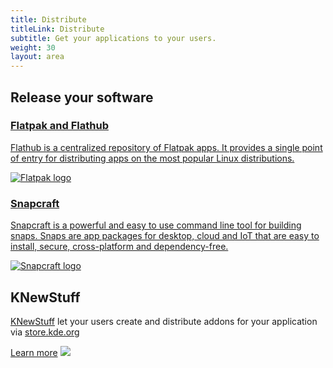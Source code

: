 ```yaml
---
title: Distribute
titleLink: Distribute
subtitle: Get your applications to your users.
weight: 30
layout: area
---
```


<section class="py-2">
  <div class="container text-center">
    <h2 class="mb-3">Release your software</h2>
    <div class="tools">
      <a class="tool tool-one" href="/docs/flatpak/packaging/">
        <div>
          <h3>Flatpak and Flathub</h3>
          <p>
            Flathub is a centralized repository of Flatpak apps. It provides a single
            point of entry for distributing apps on the most popular Linux distributions.
          </p>
        </div>
        <div>
          <img class="img-fluid" src="/develop/flatpak_logo.png" alt="Flatpak logo" />
        </div>
      </a>
      <a class="tool tool-one" href="https://snapcraft.io/docs/snapcraft-overview">
        <div>
          <h3>Snapcraft</h3>
          <p>
            Snapcraft is a powerful and easy to use command line tool for building snaps.
            Snaps are app packages for desktop, cloud and IoT that are easy to install,
            secure, cross-platform and dependency-free.
          </p>
        </div>
        <div>
          <img class="img-fluid" src="/develop/snapcraft.png" alt="Snapcraft logo" />
        </div>
      </a>
    </div>
  </div>
</section>

<section>
  <div class="container text-center">
    <h2>KNewStuff</h2>
    <p><a href="https://api.kde.org/frameworks/knewstuff/html/index.html">KNewStuff</a> let your users create and distribute addons for your application via <a href="https://store.kde.org">store.kde.org</a></p>
    <a class="d-block learn-more h5" href="https://api.kde.org/frameworks/knewstuff/html/index.html">Learn more</a>
    <img src="/develop/knewstuff.png" class="img-fluid" />
  </div>
</section>

